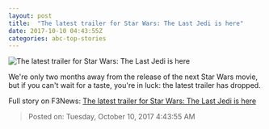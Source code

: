 ```yaml
---
layout: post
title:  "The latest trailer for Star Wars: The Last Jedi is here"
date: 2017-10-10 04:43:55Z
categories: abc-top-stories
---
```


![The latest trailer for Star Wars: The Last Jedi is here](http://www.abc.net.au/news/image/9034694-1x1-700x700.jpg)

We're only two months away from the release of the next Star Wars movie, but if you can't wait for a taste, you're in luck: the latest trailer has dropped.


Full story on F3News: [The latest trailer for Star Wars: The Last Jedi is here](http://www.f3nws.com/n/bgnVQC)

> Posted on: Tuesday, October 10, 2017 4:43:55 AM
